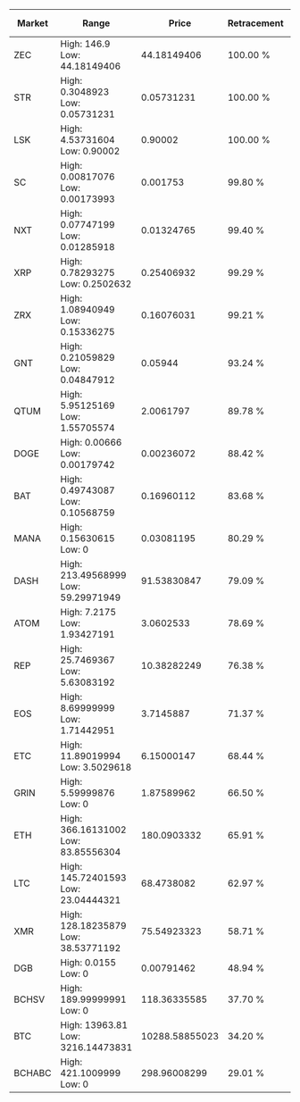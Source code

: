 | Market | Range | Price| Retracement | Doubles to 50% |
| --- | --- | --- | --- | --- |
| ZEC | High: 146.9<br />Low: 44.18149406 | 44.18149406 | 100.00 % | 2.16 |
| STR | High: 0.3048923<br />Low: 0.05731231 | 0.05731231 | 100.00 % | 3.16 |
| LSK | High: 4.53731604<br />Low: 0.90002 | 0.90002 | 100.00 % | 3.02 |
| SC | High: 0.00817076<br />Low: 0.00173993 | 0.001753 | 99.80 % | 2.83 |
| NXT | High: 0.07747199<br />Low: 0.01285918 | 0.01324765 | 99.40 % | 3.41 |
| XRP | High: 0.78293275<br />Low: 0.2502632 | 0.25406932 | 99.29 % | 2.03 |
| ZRX | High: 1.08940949<br />Low: 0.15336275 | 0.16076031 | 99.21 % | 3.87 |
| GNT | High: 0.21059829<br />Low: 0.04847912 | 0.05944 | 93.24 % | 2.18 |
| QTUM | High: 5.95125169<br />Low: 1.55705574 | 2.0061797 | 89.78 % | 1.87 |
| DOGE | High: 0.00666<br />Low: 0.00179742 | 0.00236072 | 88.42 % | 1.79 |
| BAT | High: 0.49743087<br />Low: 0.10568759 | 0.16960112 | 83.68 % | 1.78 |
| MANA | High: 0.15630615<br />Low: 0 | 0.03081195 | 80.29 % | 2.54 |
| DASH | High: 213.49568999<br />Low: 59.29971949 | 91.53830847 | 79.09 % | 1.49 |
| ATOM | High: 7.2175<br />Low: 1.93427191 | 3.0602533 | 78.69 % | 1.50 |
| REP | High: 25.7469367<br />Low: 5.63083192 | 10.38282249 | 76.38 % | 1.51 |
| EOS | High: 8.69999999<br />Low: 1.71442951 | 3.7145887 | 71.37 % | 1.40 |
| ETC | High: 11.89019994<br />Low: 3.5029618 | 6.15000147 | 68.44 % | 1.25 |
| GRIN | High: 5.59999876<br />Low: 0 | 1.87589962 | 66.50 % | 1.49 |
| ETH | High: 366.16131002<br />Low: 83.85556304 | 180.0903332 | 65.91 % | 1.25 |
| LTC | High: 145.72401593<br />Low: 23.04444321 | 68.4738082 | 62.97 % | 1.23 |
| XMR | High: 128.18235879<br />Low: 38.53771192 | 75.54923323 | 58.71 % | 1.10 |
| DGB | High: 0.0155<br />Low: 0 | 0.00791462 | 48.94 % | 0.00 |
| BCHSV | High: 189.99999991<br />Low: 0 | 118.36335585 | 37.70 % | 0.00 |
| BTC | High: 13963.81<br />Low: 3216.14473831 | 10288.58855023 | 34.20 % | 0.00 |
| BCHABC | High: 421.1009999<br />Low: 0 | 298.96008299 | 29.01 % | 0.00 |
